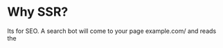 # Why SSR?
Its for SEO. A search bot will come to your page example.com/ and reads the <title> and <meta> tags.
With a SPA and using a router to display different content at different urls; still, the search bot
will come to the "single page".

With SSR, the bot gets served a unique page for each different url, with its own unique <title> and <meta> tags
to describe the page. Now, the bot understand each page!

# How to set it up?
The easiest way I found to host a SSR website in an actual production environment was VueJs's Nuxt on Google's Firebase.


On the command line run firebase use --add and select the Firebase project you have created.

